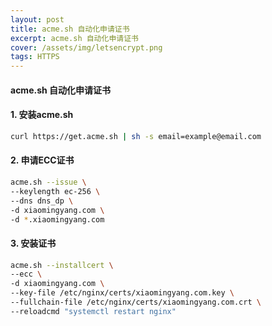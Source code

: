 ```yaml
---
layout: post
title: acme.sh 自动化申请证书
excerpt: acme.sh 自动化申请证书
cover: /assets/img/letsencrypt.png
tags: HTTPS
---
```


#### acme.sh 自动化申请证书

#### 1. 安装acme.sh
```bash
curl https://get.acme.sh | sh -s email=example@email.com
```

#### 2. 申请ECC证书

```bash
acme.sh --issue \
--keylength ec-256 \
--dns dns_dp \
-d xiaomingyang.com \
-d *.xiaomingyang.com
```

#### 3. 安装证书
```bash
acme.sh --installcert \
--ecc \
-d xiaomingyang.com \
--key-file /etc/nginx/certs/xiaomingyang.com.key \
--fullchain-file /etc/nginx/certs/xiaomingyang.com.crt \
--reloadcmd "systemctl restart nginx"
```
